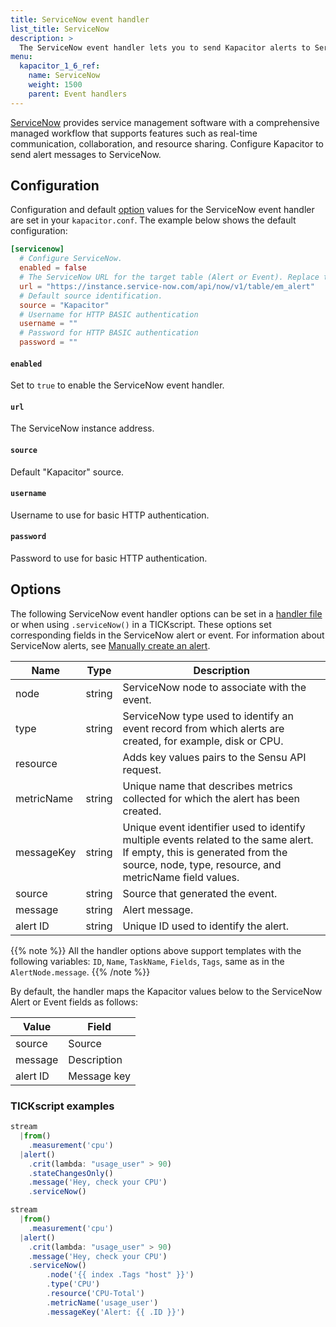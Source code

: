 ```yaml
---
title: ServiceNow event handler
list_title: ServiceNow
description: >
  The ServiceNow event handler lets you to send Kapacitor alerts to ServiceNow. This page includes configuration options and usage examples.
menu:
  kapacitor_1_6_ref:
    name: ServiceNow
    weight: 1500
    parent: Event handlers
---
```


[ServiceNow](https://www.servicenow.com/) provides service management software with a comprehensive managed workflow that supports
features such as real-time communication, collaboration, and resource sharing.
Configure Kapacitor to send alert messages to ServiceNow.

## Configuration

Configuration and default [option](#options) values for the ServiceNow event
handler are set in your `kapacitor.conf`.
The example below shows the default configuration:

```toml
[servicenow]
  # Configure ServiceNow.
  enabled = false
  # The ServiceNow URL for the target table (Alert or Event). Replace this instance with your hostname.
  url = "https://instance.service-now.com/api/now/v1/table/em_alert"
  # Default source identification.
  source = "Kapacitor"
  # Username for HTTP BASIC authentication
  username = ""
  # Password for HTTP BASIC authentication
  password = ""
```

#### `enabled`

Set to `true` to enable the ServiceNow event handler.

#### `url`

The ServiceNow instance address.

#### `source`

Default "Kapacitor" source.

#### `username`

Username to use for basic HTTP authentication.

#### `password`

Password to use for basic HTTP authentication.

## Options

The following ServiceNow event handler options can be set in a
[handler file](/kapacitor/v1.6/event_handlers/#create-a-topic-handler-with-a-handler-file) or when using
`.serviceNow()` in a TICKscript. These options set corresponding fields in the ServiceNow alert or event. For information about ServiceNow alerts, see [Manually create an alert](https://docs.servicenow.com/bundle/paris-it-operations-management/page/product/event-management/task/t_EMManuallyCreateAlert.html).

| Name       | Type                   | Description                                                                                              |
| ----       | ----                   | -----------                                                                                              |
| node       | string                 | ServiceNow node to associate with the event.                                                             |
| type       | string                 | ServiceNow type used to identify an event record from which alerts are created, for example, disk or CPU.|
| resource   |                        | Adds key values pairs to the Sensu API request.                                                          |
| metricName | string                 | Unique name that describes metrics collected for which the alert has been created.                       |
| messageKey | string                 | Unique event identifier used to identify multiple events related to the same alert. If empty, this is generated from the source, node, type, resource, and metricName field values.|
| source     | string                 | Source that generated the event.                                                                         |
| message    | string                 | Alert message.                                                                                           |
| alert ID   | string                 | Unique ID used to identify the alert.                                                                    |

{{% note %}}
All the handler options above support templates with the following variables: `ID`, `Name`, `TaskName`, `Fields`, `Tags`, same as in the `AlertNode.message`.
{{% /note %}}

By default, the handler maps the Kapacitor values below to the ServiceNow Alert or Event fields as follows:

| Value      | Field       |
| ----       | ----        |
| source     | Source      |
| message    | Description |
| alert ID   | Message key |

### TICKscript examples

```js
stream
  |from()
    .measurement('cpu')
  |alert()
    .crit(lambda: "usage_user" > 90)
    .stateChangesOnly()
    .message('Hey, check your CPU')
    .serviceNow()
```

```js
stream
  |from()
    .measurement('cpu')
  |alert()
    .crit(lambda: "usage_user" > 90)
    .message('Hey, check your CPU')
    .serviceNow()
        .node('{{ index .Tags "host" }}')
        .type('CPU')
        .resource('CPU-Total')
        .metricName('usage_user')
        .messageKey('Alert: {{ .ID }}')
```
